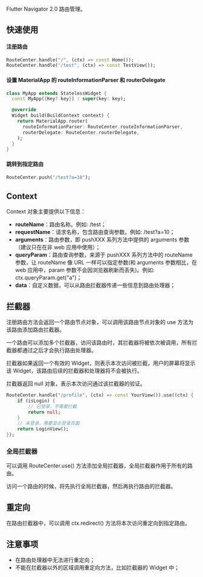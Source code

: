 Flutter Navigator 2.0 路由管理。

## 快速使用
#### 注册路由
```dart
RouteCenter.handle("/", (ctx) => const Home());
RouteCenter.handle("/test", (ctx) => const TestView());
```

#### 设置 MaterialApp 的 routeInformationParser 和 routerDelegate
```dart
class MyApp extends StatelessWidget {
  const MyApp({Key? key}) : super(key: key);

  @override
  Widget build(BuildContext context) {
    return MaterialApp.router(
      routeInformationParser: RouteCenter.routeInformationParser,
      routerDelegate: RouteCenter.routerDelegate,
    );
  }
}
```

#### 跳转到指定路由
```dart
RouteCenter.push("/test?a=10");
```

## Context
Context 对象主要提供以下信息：
* **routeName**：路由名称。例如: /test；
* **requestName**：请求名称，包含路由查询参数。例如: /test?a=10；
* **arguments**：路由参数，即 pushXXX 系列方法中提供的 arguments 参数（建议只在在非 web 应用中使用）；
* **queryParam**：路由查询参数，来源于 pushXXX 系列方法中的 routeName 参数，让 routeName 像 URL 一样可以指定参数(和 arguments 参数相比，在 web 应用中，param 参数不会因浏览器刷新而丢失)。例如: ctx.queryParam.get("a")；
* **data**：自定义数据，可以从路由拦截器传递一些信息到路由处理器；

## 拦截器
注册路由方法会返回一个路由节点对象，可以调用该路由节点对象的 use 方法为该路由添加路由拦截器。

一个路由可以添加多个拦截器，访问该路由时，其拦截器将被依次被调用，所有拦截器都通过之后才会执行路由处理器。

拦截器如果返回一个有效的 Widget，则表示本次访问被拦截，用户的屏幕将显示该 Widget，该路由后续的拦截器和处理器将不会被执行。

拦截器返回 null 对象，表示本次访问通过该拦截器的验证。

```dart 
RouteCenter.handle("/profile", (ctx) => const YourView()).use((ctx) {
    if (isLogin) {
        // 已登录，不需要拦截
        return null;
    }
    // 未登录，需要显示登录页面
    return LoginView();
});
```

### 全局拦截器

可以调用 RouteCenter.use() 方法添加全局拦截器，全局拦截器作用于所有的路由。

访问一个路由的时候，将先执行全局拦截器，然后再执行路由的拦截器。

## 重定向

在路由拦截器中，可以调用 ctx.redirect() 方法将本次访问重定向到指定路由。

## 注意事项
* 在路由处理器中无法进行重定向；
* 不能在拦截器以外的区域调用重定向方法，比如拦截器的 Widget 中；
